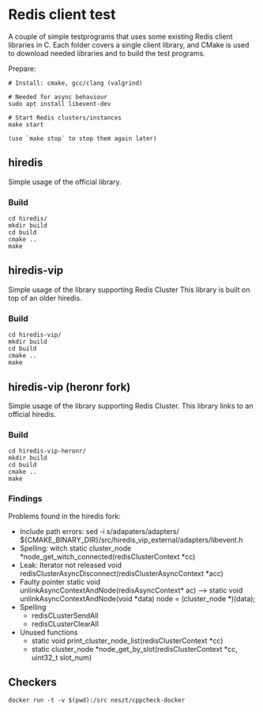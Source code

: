 # Redis client test

A couple of simple testprograms that uses some existing Redis client libraries in C.
Each folder covers a single client library, and CMake is used to download needed
libraries and to build the test programs.

Prepare:

```
# Install: cmake, gcc/clang (valgrind)

# Needed for async behaviour
sudo apt install libevent-dev

# Start Redis clusters/instances
make start

(use `make stop` to stop them again later)
```

## hiredis

Simple usage of the official library.

### Build

```
cd hiredis/
mkdir build
cd build
cmake ..
make
```

## hiredis-vip

Simple usage of the library supporting Redis Cluster
This library is built on top of an older hiredis.

### Build

```
cd hiredis-vip/
mkdir build
cd build
cmake ..
make
```

## hiredis-vip (heronr fork)

Simple usage of the library supporting Redis Cluster.
This library links to an official hiredis.

### Build

```
cd hiredis-vip-heronr/
mkdir build
cd build
cmake ..
make
```

### Findings

Problems found in the hiredis fork:

* Include path errors:
  sed -i s/adapaters/adapters/ ${CMAKE_BINARY_DIR}/src/hiredis_vip_external/adapters/libevent.h
* Spelling: witch
  static cluster_node *node_get_witch_connected(redisClusterContext *cc)
* Leak: Iterator not released
  void redisClusterAsyncDisconnect(redisClusterAsyncContext *acc)
* Faulty pointer
  static void unlinkAsyncContextAndNode(redisAsyncContext* ac)
  -->
  static void unlinkAsyncContextAndNode(void *data)
        node = (cluster_node *)(data);
* Spelling
  - redisCLusterSendAll
  - redisCLusterClearAll
* Unused functions
  - static void print_cluster_node_list(redisClusterContext *cc)
  - static cluster_node *node_get_by_slot(redisClusterContext *cc, uint32_t slot_num)


## Checkers

```
docker run -t -v $(pwd):/src neszt/cppcheck-docker
```
